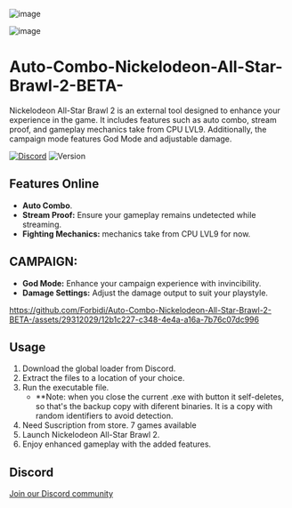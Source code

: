 ![image](https://github.com/Forbidi/Auto-Combo-Nickelodeon-All-Star-Brawl-2-BETA-/assets/29312029/78b845c3-5b33-4051-ba8b-eb2a473d5714)

![image](https://github.com/Forbidi/Auto-Combo-Nickelodeon-All-Star-Brawl-2-BETA-/assets/29312029/47962968-df8e-4398-ad77-0972c35edf05)

# Auto-Combo-Nickelodeon-All-Star-Brawl-2-BETA-
Nickelodeon All-Star Brawl 2 is an external tool designed to enhance your experience in the game. It includes features such as auto combo, stream proof, and gameplay mechanics take from CPU LVL9. Additionally, the campaign mode features God Mode and adjustable damage.

[![Discord](https://img.shields.io/discord/972965077496000552)](https://discord.gg/pQZYd8sGqF)
![Version](https://img.shields.io/badge/version-1.3.0-blue.svg)

## Features Online

- **Auto Combo**.
- **Stream Proof:** Ensure your gameplay remains undetected while streaming.
- **Fighting Mechanics:** mechanics take from CPU LVL9 for now.

## CAMPAIGN:
- **God Mode:** Enhance your campaign experience with invincibility.
- **Damage Settings:** Adjust the damage output to suit your playstyle.


https://github.com/Forbidi/Auto-Combo-Nickelodeon-All-Star-Brawl-2-BETA-/assets/29312029/12b1c227-c348-4e4a-a16a-7b76c07dc996

## Usage

1. Download the global loader from Discord.
2. Extract the files to a location of your choice.
3. Run the executable file.
   - **Note: when you close the current .exe with button it self-deletes, so that's the backup copy with diferent binaries. It is a copy with random identifiers to avoid detection.
4. Need Suscription from store. 7 games available
5. Launch Nickelodeon All-Star Brawl 2.
6. Enjoy enhanced gameplay with the added features.

## Discord

[Join our Discord community](https://discord.gg/pQZYd8sGqF)


